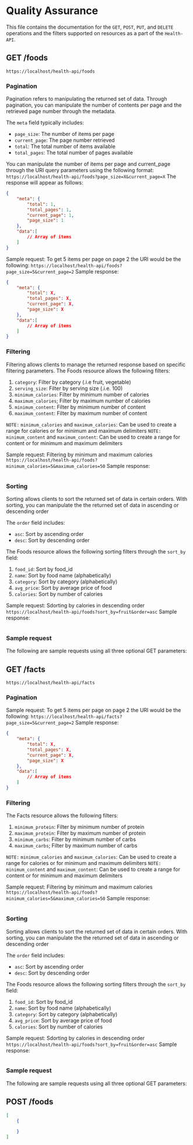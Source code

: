 # Quality Assurance

This file contains the documentation for the `GET`, `POST`, `PUT`, and `DELETE` operations and the filters supported on resources as a part of the `Health-API`.


## GET /foods
`https://localhost/health-api/foods`
### Pagination
Pagination refers to manipulating the returned set of data. 
Through pagination, you can manipulate the number of contents per page and the retrieved page number through the metadata.

The `meta` field typically includes:
- `page_size`: The number of items per page
- `current_page`: The page number retrieved
- `total`: The total number of items available
- `total_pages`: The total number of pages available

You can manipulate the number of items per page and current_page through the URI query parameters using the following format: 
`https://localhost/health-api/foods?page_size=X&current_page=X`
The response will appear as follows:
```json
{
    "meta": {
        "total": 1,
        "total_pages": 1,
        "current_page": 1,
        "page_size": 1
    },
    "data":[
        // Array of items
    ]
}
```

Sample request: To get 5 items per page on page 2 the URI would be the following: 
`https://localhost/health-api/foods?page_size=5&current_page=2`
Sample response:
```json
{
    "meta": {
        "total": X,
        "total_pages": X,
        "current_page": X,
        "page_size": X
    },
    "data":[
        // Array of items
    ]
}
```

### Filtering
Filtering allows clients to manage the returned response based on specific filtering parameters.
The Foods resource allows the following filters:
1. `category`: Filter by category (.i.e fruit, vegetable)
2. `serving_size`: Filter by serving size (.i.e. 100)
3. `minimum_calories`: Filter by minimum number of calories
4. `maximum_calories`; Filter by maximum number of calories
5. `minimum_content`: Filter by minimum number of content
6. `maximum_content`: Filter by maximum number of content

`NOTE:` `minimum_calories` and `maximum_calories`: Can be used to create a range for calories or for minimum and maximum delimiters
`NOTE:` `minimum_content` and `maximum_content`: Can be used to create a range for content or for minimum and maximum delimiters

Sample request: Filtering by minimum and maximum calories
`https://localhost/health-api/foods?minimum_calories=5&maximum_calories=50`
Sample response:
```json
```

### Sorting
Sorting allows clients to sort the returned set of data in certain orders.
With sorting, you can manipulate the the returned set of data in ascending or descending order

The `order` field includes:
- `asc`: Sort by ascending order
- `desc`: Sort by descending order
  
The Foods resource allows the following sorting filters through the `sort_by` field:
1. `food_id`: Sort by food_id 
2. `name`: Sort by food name (alphabetically)
3. `category`: Sort by category (alphabetically)
4. `avg_price`: Sort by average price of food
5. `calories`: Sort by number of calories

Sample request: Sdorting by calories in descending order
`https://localhost/health-api/foods?sort_by=fruit&order=asc`
Sample response:
```json
```

### Sample request
The following are sample requests using all three optional GET parameters:

## GET /facts
`https://localhost/health-api/facts`
### Pagination
Sample request: To get 5 items per page on page 2 the URI would be the following: 
`https://localhost/health-api/facts?page_size=5&current_page=2`
Sample response:
```json
{
    "meta": {
        "total": X,
        "total_pages": X,
        "current_page": X,
        "page_size": X
    },
    "data":[
        // Array of items
    ]
}
```

### Filtering
The Facts resource allows the following filters:
1. `minimum_protein`: Filter by minimum number of protein
2. `maximum_protein`: Filter by maximum number of protein
3. `minimum_carbs`: Filter by minimum number of carbs
4. `maximum_carbs`; Filter by maximum number of carbs

`NOTE:` `minimum_calories` and `maximum_calories`: Can be used to create a range for calories or for minimum and maximum delimiters
`NOTE:` `minimum_content` and `maximum_content`: Can be used to create a range for content or for minimum and maximum delimiters

Sample request: Filtering by minimum and maximum calories
`https://localhost/health-api/foods?minimum_calories=5&maximum_calories=50`
Sample response:
```json
```

### Sorting
Sorting allows clients to sort the returned set of data in certain orders.
With sorting, you can manipulate the the returned set of data in ascending or descending order

The `order` field includes:
- `asc`: Sort by ascending order
- `desc`: Sort by descending order
  
The Foods resource allows the following sorting filters through the `sort_by` field:
1. `food_id`: Sort by food_id 
2. `name`: Sort by food name (alphabetically)
3. `category`: Sort by category (alphabetically)
4. `avg_price`: Sort by average price of food
5. `calories`: Sort by number of calories

Sample request: Sdorting by calories in descending order
`https://localhost/health-api/foods?sort_by=fruit&order=asc`
Sample response:
```json
```

### Sample request
The following are sample requests using all three optional GET parameters:

## POST /foods
```json
[
    {
        
    }
]

```
